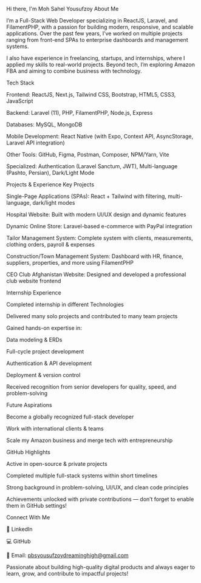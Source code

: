 Hi there, I'm Moh Sahel Yousufzoy 
 About Me

I’m a Full-Stack Web Developer specializing in ReactJS, Laravel, and FilamentPHP, with a passion for building modern, responsive, and scalable applications. Over the past few years, I’ve worked on multiple projects ranging from front-end SPAs to enterprise dashboards and management systems.

I also have experience in freelancing, startups, and internships, where I applied my skills to real-world projects. Beyond tech, I’m exploring Amazon FBA and aiming to combine business with technology.

 Tech Stack

Frontend: ReactJS, Next.js, Tailwind CSS, Bootstrap, HTML5, CSS3, JavaScript

Backend: Laravel (11), PHP, FilamentPHP, Node.js, Express

Databases: MySQL, MongoDB

Mobile Development: React Native (with Expo, Context API, AsyncStorage, Laravel API integration)

Other Tools: GitHub, Figma, Postman, Composer, NPM/Yarn, Vite

Specialized: Authentication (Laravel Sanctum, JWT), Multi-language (Pashto, Persian), Dark/Light Mode

 Projects & Experience
 Key Projects

Single-Page Applications (SPAs): React + Tailwind with filtering, multi-language, dark/light modes

Hospital Website: Built with modern UI/UX design and dynamic features

Dynamic Online Store: Laravel-based e-commerce with PayPal integration

Tailor Management System: Complete system with clients, measurements, clothing orders, payroll & expenses

Construction/Town Management System: Dashboard with HR, finance, suppliers, properties, and more using FilamentPHP

CEO Club Afghanistan Website: Designed and developed a professional club website frontend

 Internship Experience

Completed internship in different Technologies

Delivered many solo projects and contributed to many team projects

Gained hands-on expertise in:

Data modeling & ERDs

Full-cycle project development

Authentication & API development

Deployment & version control

Received recognition from senior developers for quality, speed, and problem-solving

 Future Aspirations

Become a globally recognized full-stack developer

Work with international clients & teams

Scale my Amazon business and merge tech with entrepreneurship

 GitHub Highlights

Active in open-source & private projects

Completed multiple full-stack systems within short timelines

Strong background in problem-solving, UI/UX, and clean code principles

Achievements unlocked with private contributions — don’t forget to enable them in GitHub settings!

 Connect With Me

💼 LinkedIn

💻 GitHub

📧 Email: pbsyousufzoydreaminghigh@gmail.com

 Passionate about building high-quality digital products and always eager to learn, grow, and contribute to impactful projects!
